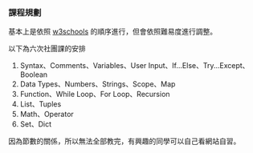 ### 課程規劃
基本上是依照 [w3schools](https://www.w3schools.com/python/default.asp) 的順序進行，但會依照難易度進行調整。

以下為六次社團課的安排

1. Syntax、Comments、Variables、User Input、If...Else、Try...Except、Boolean
2. Data Types、Numbers、Strings、Scope、Map
3. Function、While Loop、For Loop、Recursion
4. List、Tuples
5. Math、Operator
6. Set、Dict

因為節數的關係，所以無法全部教完，有興趣的同學可以自己看網站自習。
